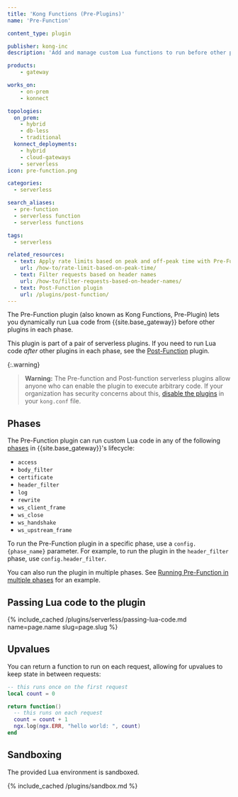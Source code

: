```yaml
---
title: 'Kong Functions (Pre-Plugins)'
name: 'Pre-Function'

content_type: plugin

publisher: kong-inc
description: 'Add and manage custom Lua functions to run before other plugins'

products:
    - gateway

works_on:
    - on-prem
    - konnect

topologies:
  on_prem:
    - hybrid
    - db-less
    - traditional
  konnect_deployments:
    - hybrid
    - cloud-gateways
    - serverless
icon: pre-function.png

categories:
  - serverless

search_aliases:
  - pre-function
  - serverless function
  - serverless functions

tags:
  - serverless

related_resources:
  - text: Apply rate limits based on peak and off-peak time with Pre-Function
    url: /how-to/rate-limit-based-on-peak-time/
  - text: Filter requests based on header names
    url: /how-to/filter-requests-based-on-header-names/
  - text: Post-Function plugin
    url: /plugins/post-function/
---
```


The Pre-Function plugin (also known as Kong Functions, Pre-Plugin) lets
you dynamically run Lua code from {{site.base_gateway}} before other plugins in each phase.

This plugin is part of a pair of serverless plugins. 
If you need to run Lua code _after_ other plugins in each phase, see the [Post-Function](/plugins/post-function/) plugin.

{:.warning}
> **Warning:** The Pre-function and Post-function serverless plugins allow anyone who can enable the plugin to execute arbitrary code.
If your organization has security concerns about this, [disable the plugins](/gateway/configuration/#untrusted-lua) in your `kong.conf` file.

## Phases

The Pre-Function plugin can run custom Lua code in any of the following [phases](/gateway/entities/plugin/#plugin-contexts) in {{site.base_gateway}}'s lifecycle:
* `access`
* `body_filter`
* `certificate`
* `header_filter`
* `log`
* `rewrite`
* `ws_client_frame`
* `ws_close`
* `ws_handshake`
* `ws_upstream_frame`

To run the Pre-Function plugin in a specific phase, use a `config.{phase_name}` parameter.
For example, to run the plugin in the `header_filter` phase, use `config.header_filter`. 

You can also run the plugin in multiple phases. See [Running Pre-Function in multiple phases](./examples/run-in-multiple-phases/) for an example.

## Passing Lua code to the plugin

{% include_cached /plugins/serverless/passing-lua-code.md name=page.name slug=page.slug %}

## Upvalues

You can return a function to run on each request, allowing for upvalues to keep state in between requests:

```lua
-- this runs once on the first request
local count = 0

return function()
  -- this runs on each request
  count = count + 1
  ngx.log(ngx.ERR, "hello world: ", count)
end
```

## Sandboxing

The provided Lua environment is sandboxed.

{% include_cached /plugins/sandbox.md %}
